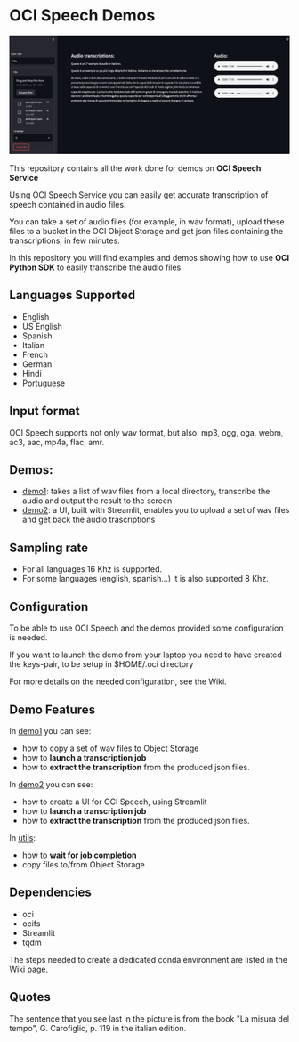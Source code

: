 # OCI Speech Demos
![UI demo2](./ui_printscreen.png)

This repository contains all the work done for demos on **OCI Speech Service**

Using OCI Speech Service you can easily get accurate transcription of speech contained in audio files.

You can take a set of audio files (for example, in wav format), upload these files to a bucket in the OCI Object Storage and
get json files containing the transcriptions, in few minutes.

In this repository you will find examples and demos showing how to use **OCI Python SDK** to easily transcribe the audio files.

## Languages Supported
* English
* US English
* Spanish
* Italian
* French
* German
* Hindi
* Portuguese

## Input format
OCI Speech supports not only wav format, but also: mp3, ogg, oga, webm, ac3, aac, mp4a, flac, amr.

## Demos:
* [demo1](./demo1_main.py): takes a list of wav files from a local directory, transcribe the audio and output the result to the screen
* [demo2](./demo2.py): a UI, built with Streamlit, enables you to upload a set of wav files and get back the audio trascriptions

## Sampling rate
* For all languages 16 Khz is supported. 
* For some languages (english, spanish...) it is also supported 8 Khz.

## Configuration
To be able to use OCI Speech and the demos provided some configuration is needed.

If you want to launch the demo from your laptop you need to have created the keys-pair, to be setup in $HOME/.oci directory

For more details on the needed configuration, see the Wiki.

## Demo Features
In [demo1](./demo1_main.py) you can see: 
* how to copy a set of wav files to Object Storage
* how to **launch a transcription job**
* how to **extract the transcription** from the produced json files.

In [demo2](./demo2.py) you can see:
* how to create a UI for OCI Speech, using Streamlit
* how to **launch a transcription job**
* how to **extract the transcription** from the produced json files.

In [utils](./utils.py):
* how to **wait for job completion**
* copy files to/from Object Storage

## Dependencies
* oci
* ocifs
* Streamlit
* tqdm

The steps needed to create a dedicated conda environment are listed in the [Wiki page](https://github.com/luigisaetta/oci-speech-demos/wiki/Creating-a-conda-env).

## Quotes
The sentence that you see last in the picture is from the book "La misura del tempo", G. Carofiglio, p. 119 in the italian edition.

